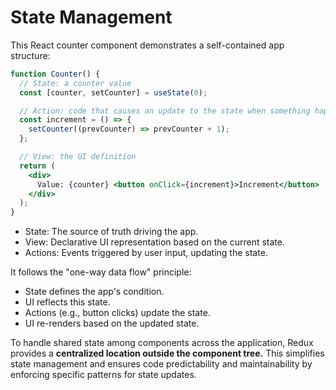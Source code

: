 # State Management

This React counter component demonstrates a self-contained app structure:

```jsx
function Counter() {
  // State: a counter value
  const [counter, setCounter] = useState(0);

  // Action: code that causes an update to the state when something happens
  const increment = () => {
    setCounter((prevCounter) => prevCounter + 1);
  };

  // View: the UI definition
  return (
    <div>
      Value: {counter} <button onClick={increment}>Increment</button>
    </div>
  );
}
```

- State: The source of truth driving the app.
- View: Declarative UI representation based on the current state.
- Actions: Events triggered by user input, updating the state.

It follows the "one-way data flow" principle:

- State defines the app's condition.
- UI reflects this state.
- Actions (e.g., button clicks) update the state.
- UI re-renders based on the updated state.

To handle shared state among components across the application, Redux provides a **centralized location outside the component tree.** This simplifies state management and ensures code predictability and maintainability by enforcing specific patterns for state updates.
